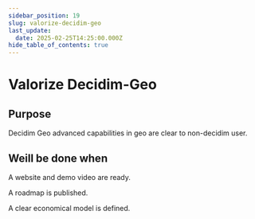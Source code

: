 ```yaml
---
sidebar_position: 19
slug: valorize-decidim-geo
last_update:
  date: 2025-02-25T14:25:00.000Z
hide_table_of_contents: true
---
```


# Valorize Decidim-Geo

## Purpose


Decidim Geo advanced capabilities in geo are clear to non-decidim user.


## Weill be done when


A website and demo video are ready.


A roadmap is published.


A clear economical model is defined.


